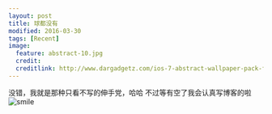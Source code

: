 ```yaml
---
layout: post
title: 球都没有
modified: 2016-03-30
tags: [Recent]
image:
  feature: abstract-10.jpg
  credit: 
  creditlink: http://www.dargadgetz.com/ios-7-abstract-wallpaper-pack-for-iphone-5-and-ipod-touch-retina/
---
```


没错，我就是那种只看不写的伸手党，哈哈
不过等有空了我会认真写博客的啦![smile](aru/35.png)

